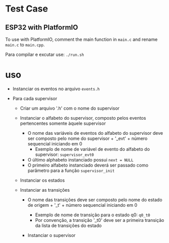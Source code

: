 # Test Case

## ESP32 with PlatformIO

To use with PlatformIO, comment the main function in `main.c` and rename `main.c` to `main.cpp`. 


Para compilar e excutar use: `./run.sh`

# uso

- Instanciar os eventos no arquivo `events.h`

- Para cada supervisor
    - Criar um arquivo '.h' com o nome do supervisor

    - Instanciar o alfabeto do supervisor, composto pelos eventos pertencentes somente àquele supervisor
        - O nome das variáveis de eventos do alfabeto do supervisor deve ser composto pelo nome do supervisor + '_evt' + número sequencial iniciando em 0
            - Exemplo de nome de variável de evento do alfabeto do supervisor: `supervisor_evt0`
        - O último alphabeto instanciado possui `next = NULL`
        - O primeiro alfabeto instanciado deverá ser passado como parâmetro para a função `supervisor_init`
    - Instanciar os estados
    - Instanciar as transições
        - O nome das transições deve ser composto pelo nome do estado de origem + '_t' + número sequencial iniciando em 0
            - Exemplo de nome de transição para o estado q0: `q0_t0`
            - Por convenção, a transição '_t0' deve ser a primeira transição da lista de transições do estado

        - Instanciar o supervisor